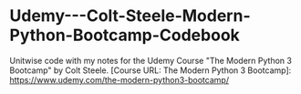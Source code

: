 # Udemy---Colt-Steele-Modern-Python-Bootcamp-Codebook
Unitwise code with my notes for the Udemy Course "The Modern Python 3 Bootcamp" by Colt Steele.
[Course URL: The Modern Python 3 Bootcamp]: https://www.udemy.com/the-modern-python3-bootcamp/
